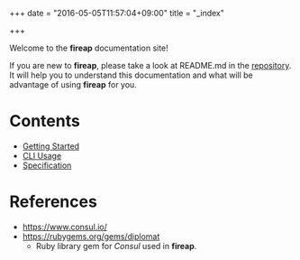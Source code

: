 +++
date = "2016-05-05T11:57:04+09:00"
title = "_index"

+++

Welcome to the **fireap** documentation site!

If you are new to **fireap**, please take a look at README.md in the [repository](https://github.com/key-amb/fireap/).  
It will help you to understand this documentation and what will be advantage
of using **fireap** for you.

# Contents

- [Getting Started](getting-started)
- [CLI Usage](cli-usage)
- [Specification](specification)

# References

- https://www.consul.io/
- https://rubygems.org/gems/diplomat
  - Ruby library gem for _Consul_ used in **fireap**.
